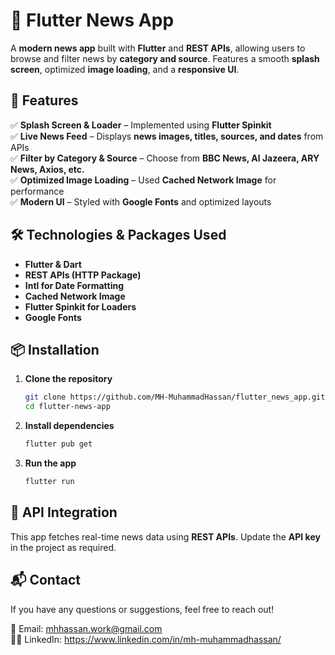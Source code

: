# 📰 Flutter News App  

A **modern news app** built with **Flutter** and **REST APIs**, allowing users to browse and filter news by **category and source**. Features a smooth **splash screen**, optimized **image loading**, and a **responsive UI**.  

## 🚀 Features  

✅ **Splash Screen & Loader** – Implemented using **Flutter Spinkit**  
✅ **Live News Feed** – Displays **news images, titles, sources, and dates** from APIs  
✅ **Filter by Category & Source** – Choose from **BBC News, Al Jazeera, ARY News, Axios, etc.**  
✅ **Optimized Image Loading** – Used **Cached Network Image** for performance  
✅ **Modern UI** – Styled with **Google Fonts** and optimized layouts  

## 🛠️ Technologies & Packages Used  

- **Flutter & Dart**  
- **REST APIs (HTTP Package)**  
- **Intl for Date Formatting**  
- **Cached Network Image**  
- **Flutter Spinkit for Loaders**  
- **Google Fonts**  

## 📦 Installation  

1. **Clone the repository**  
   ```bash
   git clone https://github.com/MH-MuhammadHassan/flutter_news_app.git
   cd flutter-news-app
   ```  
2. **Install dependencies**  
   ```bash
   flutter pub get
   ```  
3. **Run the app**  
   ```bash
   flutter run
   ```  

## 📡 API Integration  

This app fetches real-time news data using **REST APIs**. Update the **API key** in the project as required.  

## 📬 Contact  

If you have any questions or suggestions, feel free to reach out!  

📧 Email: mhhassan.work@gmail.com  
👨‍💻 LinkedIn: https://www.linkedin.com/in/mh-muhammadhassan/
